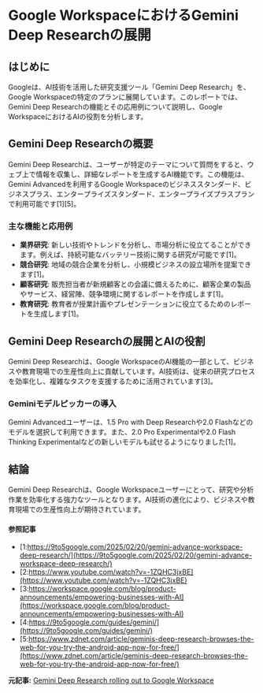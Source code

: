 # Google WorkspaceにおけるGemini Deep Researchの展開

## はじめに

Googleは、AI技術を活用した研究支援ツール「Gemini Deep Research」を、Google Workspaceの特定のプランに展開しています。このレポートでは、Gemini Deep Researchの機能とその応用例について説明し、Google WorkspaceにおけるAIの役割を分析します。

## Gemini Deep Researchの概要

Gemini Deep Researchは、ユーザーが特定のテーマについて質問をすると、ウェブ上で情報を収集し、詳細なレポートを生成するAI機能です。この機能は、Gemini Advancedを利用するGoogle Workspaceのビジネススタンダード、ビジネスプラス、エンタープライズスタンダード、エンタープライズプラスプランで利用可能です[1][5]。

### 主な機能と応用例

- **業界研究**: 新しい技術やトレンドを分析し、市場分析に役立てることができます。例えば、持続可能なバッテリー技術に関する研究が可能です[1]。
- **競合研究**: 地域の競合企業を分析し、小規模ビジネスの設立場所を提案できます[1]。
- **顧客研究**: 販売担当者が新規顧客との会議に備えるために、顧客企業の製品やサービス、経営陣、競争環境に関するレポートを作成します[1]。
- **教育研究**: 教育者が授業計画やプレゼンテーションに役立てるためのレポートを生成します[1]。

## Gemini Deep Researchの展開とAIの役割

Gemini Deep Researchは、Google WorkspaceのAI機能の一部として、ビジネスや教育現場での生産性向上に貢献しています。AI技術は、従来の研究プロセスを効率化し、複雑なタスクを支援するために活用されています[3]。

### Geminiモデルピッカーの導入

Gemini Advancedユーザーは、1.5 Pro with Deep Researchや2.0 Flashなどのモデルを選択して利用できます。また、2.0 Pro Experimentalや2.0 Flash Thinking Experimentalなどの新しいモデルも試せるようになりました[1]。

## 結論

Gemini Deep Researchは、Google Workspaceユーザーにとって、研究や分析作業を効率化する強力なツールとなります。AI技術の進化により、ビジネスや教育現場での生産性向上が期待されています。

#### 参照記事
- [1:https://9to5google.com/2025/02/20/gemini-advance-workspace-deep-research/](https://9to5google.com/2025/02/20/gemini-advance-workspace-deep-research/)
- [2:https://www.youtube.com/watch?v=-1ZQHC3jxBE](https://www.youtube.com/watch?v=-1ZQHC3jxBE)
- [3:https://workspace.google.com/blog/product-announcements/empowering-businesses-with-AI](https://workspace.google.com/blog/product-announcements/empowering-businesses-with-AI)
- [4:https://9to5google.com/guides/gemini/](https://9to5google.com/guides/gemini/)
- [5:https://www.zdnet.com/article/geminis-deep-research-browses-the-web-for-you-try-the-android-app-now-for-free/](https://www.zdnet.com/article/geminis-deep-research-browses-the-web-for-you-try-the-android-app-now-for-free/)


**元記事:** [Gemini Deep Research rolling out to Google Workspace](https://9to5google.com/2025/02/20/gemini-advance-workspace-deep-research/)